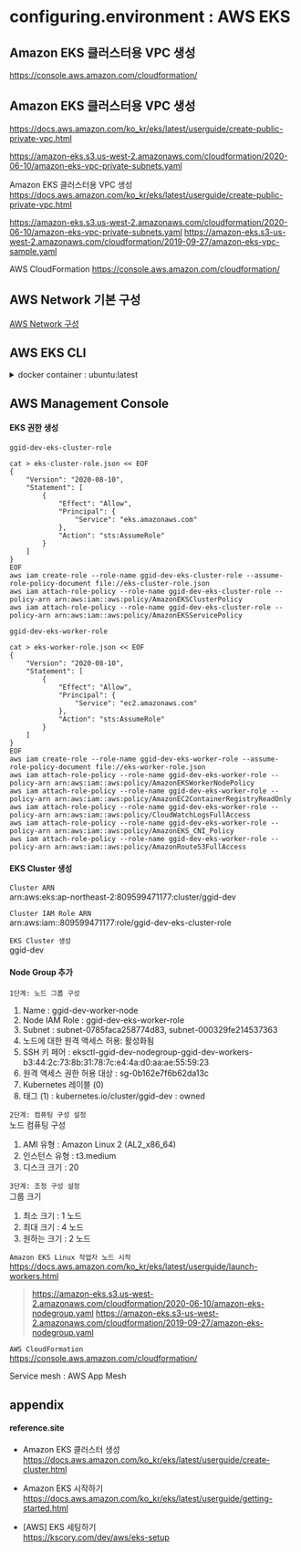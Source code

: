 # configuring.environment : AWS EKS


## Amazon EKS 클러스터용 VPC 생성
https://console.aws.amazon.com/cloudformation/

## Amazon EKS 클러스터용 VPC 생성
https://docs.aws.amazon.com/ko_kr/eks/latest/userguide/create-public-private-vpc.html  

https://amazon-eks.s3.us-west-2.amazonaws.com/cloudformation/2020-06-10/amazon-eks-vpc-private-subnets.yaml


Amazon EKS 클러스터용 VPC 생성
https://docs.aws.amazon.com/ko_kr/eks/latest/userguide/create-public-private-vpc.html

https://amazon-eks.s3.us-west-2.amazonaws.com/cloudformation/2020-06-10/amazon-eks-vpc-private-subnets.yaml
https://amazon-eks.s3-us-west-2.amazonaws.com/cloudformation/2019-09-27/amazon-eks-vpc-sample.yaml

AWS CloudFormation
https://console.aws.amazon.com/cloudformation/




















## AWS Network 기본 구성  

[AWS Network 구성](configuring.environment.aws.vpc.md)

## AWS EKS CLI 

<details>
<summary>docker container : ubuntu:latest</summary>
<div markdown="1">


#### create container ubuntu:latest
docker run -d -it --name aws.management.console --restart=unless-stopped ubuntu  
docker exec -it aws.management.console /bin/bash  

<<<<<<<<<<<<<<<<<<<<  
#### install packages  
apt update -y  
apt-get install -y sudo net-tools iproute2 vim wget curl unzip  

#### create group/user : app/app  
groupadd -g 3000 app  
useradd -d /apps -g 3000 -m -u 3000 -s /bin/bash app  
passwd app

#### create directory  
mkdir -p /apps/install /pgms /data /logs  
chown -R app.app /apps /pgms /data /logs  

sudo adduser app sudo  
  
su - app  
mkdir /pgms/ggcore  

cd /apps/install  
#### AWS CLI 설치  
curl "https://awscli.amazonaws.com/awscli-exe-linux-x86_64.zip" -o "awscliv2.zip"  
unzip awscliv2.zip  
sudo ./aws/install  
```
sudo: setrlimit(RLIMIT_CORE): Operation not permitted
You can now run: /usr/local/bin/aws --version
```
> echo "Set disable_coredump false" >> /etc/sudo.conf  

`AWS CLI 자격 증명 구성`  
$ aws configure  
AWS Access Key ID [None]:  
AWS Secret Access Key [None]:  
Default region name [None]: ap-northeast-2  
Default output format [None]: json  

#### eksctl 설치  
curl --silent --location "https://github.com/weaveworks/eksctl/releases/latest/download/eksctl_$(uname -s)_amd64.tar.gz" | tar xz -C /tmp
sudo mv /tmp/eksctl /usr/local/bin
eksctl version

#### kubectl 설치 및 구성  
curl -o kubectl https://amazon-eks.s3.us-west-2.amazonaws.com/1.17.7/2020-07-08/bin/linux/amd64/kubectl  
chmod +x ./kubectl  
sudo mv ./kubectl /usr/local/bin  
kubectl version --short --client  

aws eks -ap-northeast-2 update-kubeconfig --name ggid-dev  

#### aws-iam-authenticator 설치  
curl -o aws-iam-authenticator https://amazon-eks.s3.us-west-2.amazonaws.com/1.17.7/2020-07-08/bin/linux/amd64/aws-iam-authenticator  
chmod +x ./aws-iam-authenticator  
sudo mv ./aws-iam-authenticator /usr/local/bin/  
aws-iam-authenticator help  

aws-iam-authenticator token -i ggid-dev | python3 -m json.tool  























#### Creating, displaying, and deleting Amazon EC2 key pairs  
`Create a key pair`  
aws ec2 create-key-pair --key-name ggid-dev-key-pair --query 'KeyMaterial' --output text > ggid-dev-key-pair.pem  
> on windows  
> PS C:\>aws ec2 create-key-pair --key-name ggid-dev-key-pair --query 'KeyMaterial' --output text | out-file -encoding ascii -filepath ggid-dev-key-pair.pem  

chmod 400 ggid-dev-key-pair.pem

`Display your key pair`  
aws ec2 describe-key-pairs --key-name ggid-dev-key-pair  

`Delete your key pair`  
aws ec2 delete-key-pair --key-name ggid-dev-key-pair  

`Retrieving the public key for your key pair`  
ssh-keygen -y -f ggid-dev-key-pair.pem > ggid-dev-public-key.pub  
>-bash: ssh-keygen: command not found  
>sudo apt-get install openssh-client  


#### Create your Amazon EKS cluster and compute
eksctl create cluster \
--name ggid-dev \
--version 1.17 \
--region ap-northeast-2 \
--nodegroup-name ggid-dev-workers \
--node-type t3.medium \
--nodes 3 \
--nodes-min 1 \
--nodes-max 4 \
--ssh-access \
--ssh-public-key ggid-dev-public-key.pub \
--managed

<<<<<<<<<<<<<<<<<<<<


</div>
</details>

## AWS Management Console

#### EKS 권한 생성  

`ggid-dev-eks-cluster-role`  
```
cat > eks-cluster-role.json << EOF
{
	"Version": "2020-08-10",
	"Statement": [
		{
			"Effect": "Allow",
			"Principal": {
				"Service": "eks.amazonaws.com"
			},
			"Action": "sts:AssumeRole"
		}
	]
}
EOF
aws iam create-role --role-name ggid-dev-eks-cluster-role --assume-role-policy-document file://eks-cluster-role.json
aws iam attach-role-policy --role-name ggid-dev-eks-cluster-role --policy-arn arn:aws:iam::aws:policy/AmazonEKSClusterPolicy
aws iam attach-role-policy --role-name ggid-dev-eks-cluster-role --policy-arn arn:aws:iam::aws:policy/AmazonEKSServicePolicy
```

`ggid-dev-eks-worker-role`  
```
cat > eks-worker-role.json << EOF
{
	"Version": "2020-08-10",
	"Statement": [
		{
			"Effect": "Allow",
			"Principal": {
				"Service": "ec2.amazonaws.com"
			},
			"Action": "sts:AssumeRole"
		}
	]
}
EOF
aws iam create-role --role-name ggid-dev-eks-worker-role --assume-role-policy-document file://eks-worker-role.json
aws iam attach-role-policy --role-name ggid-dev-eks-worker-role --policy-arn arn:aws:iam::aws:policy/AmazonEKSWorkerNodePolicy
aws iam attach-role-policy --role-name ggid-dev-eks-worker-role --policy-arn arn:aws:iam::aws:policy/AmazonEC2ContainerRegistryReadOnly
aws iam attach-role-policy --role-name ggid-dev-eks-worker-role --policy-arn arn:aws:iam::aws:policy/CloudWatchLogsFullAccess
aws iam attach-role-policy --role-name ggid-dev-eks-worker-role --policy-arn arn:aws:iam::aws:policy/AmazonEKS_CNI_Policy
aws iam attach-role-policy --role-name ggid-dev-eks-worker-role --policy-arn arn:aws:iam::aws:policy/AmazonRoute53FullAccess
```

#### EKS Cluster 생성

`Cluster ARN`  
arn:aws:eks:ap-northeast-2:809599471177:cluster/ggid-dev  

`Cluster IAM Role ARN`  
arn:aws:iam::809599471177:role/ggid-dev-eks-cluster-role  


`EKS Cluster 생성`  
ggid-dev


#### Node Group 추가

`1단계: 노드 그룹 구성`  
1. Name : ggid-dev-worker-node  
2. Node IAM Role : ggid-dev-eks-worker-role  
3. Subnet : subnet-0785faca258774d83, subnet-000329fe214537363  
4. 노드에 대한 원격 액세스 허용: 활성화됨  
5. SSH 키 페어 : eksctl-ggid-dev-nodegroup-ggid-dev-workers-b3:44:2c:73:8b:31:78:7c:e4:4a:d0:aa:ae:55:59:23
6. 원격 액세스 권한 허용 대상 : sg-0b162e7f6b62da13c
7. Kubernetes 레이블 (0)
8. 태그 (1) : kubernetes.io/cluster/ggid-dev : owned

`2단계: 컴퓨팅 구성 설정`  
노드 컴퓨팅 구성  
1. AMI 유형 : Amazon Linux 2 (AL2_x86_64)  
2. 인스턴스 유형 : t3.medium  
3. 디스크 크기 : 20  

`3단계: 조정 구성 설정`  
그룹 크기  
1. 최소 크기 : 1 노드  
2. 최대 크기 : 4 노드  
3. 원하는 크기 : 2 노드  

`Amazon EKS Linux 작업자 노드 시작`  
https://docs.aws.amazon.com/ko_kr/eks/latest/userguide/launch-workers.html  

> https://amazon-eks.s3.us-west-2.amazonaws.com/cloudformation/2020-06-10/amazon-eks-nodegroup.yaml
> https://amazon-eks.s3-us-west-2.amazonaws.com/cloudformation/2019-09-27/amazon-eks-nodegroup.yaml

`AWS CloudFormation`  
https://console.aws.amazon.com/cloudformation/  


Service mesh : AWS App Mesh



## appendix

#### reference.site

* Amazon EKS 클러스터 생성  
https://docs.aws.amazon.com/ko_kr/eks/latest/userguide/create-cluster.html  

* Amazon EKS 시작하기  
https://docs.aws.amazon.com/ko_kr/eks/latest/userguide/getting-started.html

+ [AWS] EKS 세팅하기  
https://kscory.com/dev/aws/eks-setup  
